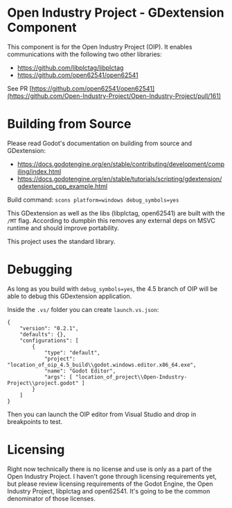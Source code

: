 # Open Industry Project - GDextension Component
This component is for the Open Industry Project (OIP). It enables communications with the following two other libraries:
- https://github.com/libplctag/libplctag
- https://github.com/open62541/open62541

See PR [https://github.com/open62541/open62541](https://github.com/Open-Industry-Project/Open-Industry-Project/pull/161)

# Building from Source
Please read Godot's documentation on building from source and GDextension:
- https://docs.godotengine.org/en/stable/contributing/development/compiling/index.html
- https://docs.godotengine.org/en/stable/tutorials/scripting/gdextension/gdextension_cpp_example.html

Build command:
`scons platform=windows debug_symbols=yes`

This GDextension as well as the libs (libplctag, open62541) are built with the `/MT` flag. According to dumpbin this removes any external deps on MSVC runtime and should improve portability.

This project uses the standard library.

# Debugging
As long as you build with `debug_symbols=yes`, the 4.5 branch of OIP will be able to debug this GDextension application. 

Inside the `.vs/` folder you can create `launch.vs.json`:

```
{
	"version": "0.2.1",
	"defaults": {},
	"configurations": [
		{
			"type": "default",
			"project": "location_of_oip_4.5_build\\godot.windows.editor.x86_64.exe",
			"name": "Godot Editor",
			"args": [ "location_of_project\\Open-Industry-Project\\project.godot" ]
		}
	]
}
```

Then you can launch the OIP editor from Visual Studio and drop in breakpoints to test.

# Licensing
Right now technically there is no license and use is only as a part of the Open Industry Project.
I haven't gone through licensing requirements yet, but please review licensing requirements of the Godot Engine, the Open Industry Project, libplctag and open62541. It's going to be the common denominator of those licenses.
